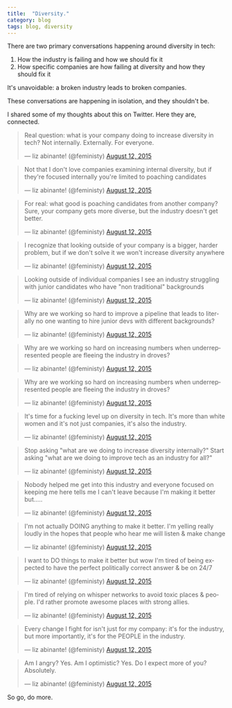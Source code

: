 ```yaml
---
title:  "Diversity."
category: blog
tags: blog, diversity
---
```


There are two primary conversations happening around diversity in tech:

1. How the industry is failing and how we should fix it
2. How specific companies are how failing at diversity and how they should fix it

It's unavoidable: a broken industry leads to broken companies.

These conversations are happening in isolation, and they shouldn't be.

I shared some of my thoughts about this on Twitter. Here they are, connected.

<blockquote class="twitter-tweet" lang="en"><p lang="en" dir="ltr">Real question: what is your company doing to increase diversity in tech? Not internally. Externally. For everyone.</p>&mdash; liz abinante! (@feministy) <a href="https://twitter.com/feministy/status/631300074551668736">August 12, 2015</a></blockquote>

<blockquote class="twitter-tweet" lang="en"><p lang="en" dir="ltr">Not that I don&#39;t love companies examining internal diversity, but if they&#39;re focused internally you&#39;re limited to poaching candidates</p>&mdash; liz abinante! (@feministy) <a href="https://twitter.com/feministy/status/631300504325193728">August 12, 2015</a></blockquote>

<blockquote class="twitter-tweet" lang="en"><p lang="en" dir="ltr">For real: what good is poaching candidates from another company? Sure, your company gets more diverse, but the industry doesn&#39;t get better.</p>&mdash; liz abinante! (@feministy) <a href="https://twitter.com/feministy/status/631300678753738752">August 12, 2015</a></blockquote>

<blockquote class="twitter-tweet" lang="en"><p lang="en" dir="ltr">I recognize that looking outside of your company is a bigger, harder problem, but if we don&#39;t solve it we won&#39;t increase diversity anywhere</p>&mdash; liz abinante! (@feministy) <a href="https://twitter.com/feministy/status/631301094828683264">August 12, 2015</a></blockquote>

<blockquote class="twitter-tweet" lang="en"><p lang="en" dir="ltr">Looking outside of individual companies I see an industry struggling with junior candidates who have &quot;non traditional&quot; backgrounds</p>&mdash; liz abinante! (@feministy) <a href="https://twitter.com/feministy/status/631301383048704000">August 12, 2015</a></blockquote>

<blockquote class="twitter-tweet" lang="en"><p lang="en" dir="ltr">Why are we working so hard to improve a pipeline that leads to literally no one wanting to hire junior devs with different backgrounds?</p>&mdash; liz abinante! (@feministy) <a href="https://twitter.com/feministy/status/631301646941683712">August 12, 2015</a></blockquote>

<blockquote class="twitter-tweet" lang="en"><p lang="en" dir="ltr">Why are we working so hard on increasing numbers when underrepresented people are fleeing the industry in droves?</p>&mdash; liz abinante! (@feministy) <a href="https://twitter.com/feministy/status/631301901624016900">August 12, 2015</a></blockquote>

<blockquote class="twitter-tweet" lang="en"><p lang="en" dir="ltr">Why are we working so hard on increasing numbers when underrepresented people are fleeing the industry in droves?</p>&mdash; liz abinante! (@feministy) <a href="https://twitter.com/feministy/status/631301901624016900">August 12, 2015</a></blockquote>

<blockquote class="twitter-tweet" lang="en"><p lang="en" dir="ltr">It&#39;s time for a fucking level up on diversity in tech. It&#39;s more than white women and it&#39;s not just companies, it&#39;s also the industry.</p>&mdash; liz abinante! (@feministy) <a href="https://twitter.com/feministy/status/631302373818798084">August 12, 2015</a></blockquote>

<blockquote class="twitter-tweet" lang="en"><p lang="en" dir="ltr">Stop asking &quot;what are we doing to increase diversity internally?&quot;&#10;&#10;Start asking &quot;what are we doing to improve tech as an industry for all?&quot;</p>&mdash; liz abinante! (@feministy) <a href="https://twitter.com/feministy/status/631302639221739520">August 12, 2015</a></blockquote>

<blockquote class="twitter-tweet" lang="en"><p lang="en" dir="ltr">Nobody helped me get into this industry and everyone focused on keeping me here tells me I can&#39;t leave because I&#39;m making it better but.....</p>&mdash; liz abinante! (@feministy) <a href="https://twitter.com/feministy/status/631303337997004801">August 12, 2015</a></blockquote>

<blockquote class="twitter-tweet" lang="en"><p lang="en" dir="ltr">I&#39;m not actually DOING anything to make it better. I&#39;m yelling really loudly in the hopes that people who hear me will listen &amp; make change</p>&mdash; liz abinante! (@feministy) <a href="https://twitter.com/feministy/status/631303873425117185">August 12, 2015</a></blockquote>

<blockquote class="twitter-tweet" lang="en"><p lang="en" dir="ltr">I want to DO things to make it better but wow I&#39;m tired of being expected to have the perfect politically correct answer &amp; be on 24/7</p>&mdash; liz abinante! (@feministy) <a href="https://twitter.com/feministy/status/631304177688285188">August 12, 2015</a></blockquote>

<blockquote class="twitter-tweet" lang="en"><p lang="en" dir="ltr">I&#39;m tired of relying on whisper networks to avoid toxic places &amp; people. I&#39;d rather promote awesome places with strong allies.</p>&mdash; liz abinante! (@feministy) <a href="https://twitter.com/feministy/status/631304558082310145">August 12, 2015</a></blockquote>

<blockquote class="twitter-tweet" lang="en"><p lang="en" dir="ltr">Every change I fight for isn&#39;t just for my company: it&#39;s for the industry, but more importantly, it&#39;s for the PEOPLE in the industry.</p>&mdash; liz abinante! (@feministy) <a href="https://twitter.com/feministy/status/631305534591733761">August 12, 2015</a></blockquote>

<blockquote class="twitter-tweet" lang="en"><p lang="en" dir="ltr">Am I angry? Yes. Am I optimistic? Yes. Do I expect more of you? Absolutely.</p>&mdash; liz abinante! (@feministy) <a href="https://twitter.com/feministy/status/631306850172956672">August 12, 2015</a></blockquote>

So go, do more.

<script async src="//platform.twitter.com/widgets.js" charset="utf-8"></script>